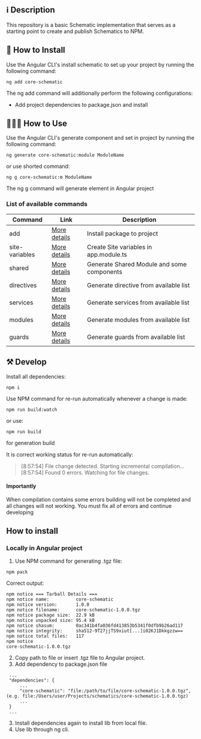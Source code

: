 
## ℹ️️ Description

This repository is a basic Schematic implementation that serves as a starting point to create and publish Schematics to NPM.

## 🔧 How to Install

Use the Angular CLI's install schematic to set up your project by running the following command:

```
ng add core-schematic
```

The ng add command will additionally perform the following configurations:

 - Add project dependencies to package.json and install


## 👨🏻‍🏫 How to Use

Use the Angular CLI's generate component and set in project by running the following command:

```
ng generate core-schematic:module ModuleName
```
 
or use shorted command:

```
ng g core-schematic:m ModuleName
```

The ng g command will generate element in Angular project

### List of available commands

Command | Link|Description
------- | ----|-------------
add           |[More details](http://github.com) | Install package to project
site-variables|[More details](http://github.com) | Create Site variables in app.module.ts
shared        |[More details](http://github.com) | Generate Shared Module and some components
directives    |[More details](http://github.com) | Generate directive from available list
services      |[More details](http://github.com) | Generate services from available list
modules       |[More details](http://github.com) | Generate modules from available list
guards        |[More details](http://github.com) | Generate guards from available list



## ⚒ Develop

Install all dependencies:

```
npm i
```

Use NPM command for re-run automatically whenever a change is made:

```
npm run build:watch
```
or use:
```
npm run build
```
for generation build

It is correct working status for  re-run automatically:

> [8:57:54] File change detected. Starting incremental compilation... <br>
> [8:57:54] Found 0 errors. Watching for file changes.

#### Importantly 

When compilation contains some errors building will not be completed and all changes will not working. You must fix all of errors and continue developing


## How to install 

###  Locally in Angular project

1. Use NPM command for generating .tgz file:
```
npm pack
```

Correct output:

```
npm notice === Tarball Details === 
npm notice name:          core-schematic                          
npm notice version:       1.0.0                                   
npm notice filename:      core-schematic-1.0.0.tgz                
npm notice package size:  22.9 kB                                 
npm notice unpacked size: 95.4 kB                                 
npm notice shasum:        0ac341b4fa036fd413853b5341f0dfb9b26ad117
npm notice integrity:     sha512-9T27jjTS9xiut[...]i02KJ1Dkkgzzw==
npm notice total files:   117                                     
npm notice 
core-schematic-1.0.0.tgz
```

2. Copy path to file or insert .tgz file to Angular project.
3. Add dependency to package.json file

```
 ...
 "dependencies": {
     ...
     "core-schematic": "file:/path/to/file/core-schematic-1.0.0.tgz", (e.g. file:/Users/user/Projects/schematics/core-schematic-1.0.0.tgz)
     ...
 }
 ...

```
3. Install dependencies again to install lib from local file.
4. Use lib through ng cli.





